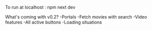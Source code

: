 To run at localhost : npm next dev

What's coming with v0.2?
-Portals
-Fetch movies with search
-Video features
-All active buttons
-Loading situations
